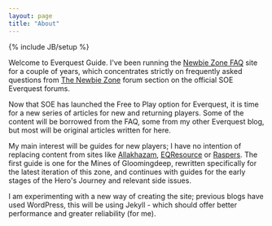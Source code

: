 ```yaml
---
layout: page
title: "About"
---
```

{% include JB/setup %}

Welcome to Everquest Guide.  I've been running the [Newbie Zone FAQ](http://www.paullynch.org/tnzfaq/) site for a couple of years, which concentrates strictly on frequently asked questions from [The Newbie Zone](http://forums.station.sony.com/eq/forums/show.m?forum_id=2) forum section on the official SOE Everquest forums.

Now that SOE has launched the Free to Play option for Everquest, it is time for a new series of articles for new and returning players.  Some of the content will be borrowed from the FAQ, some from my other Everquest blog, but most will be original articles written for here.

My main interest will be guides for new players; I have no intention of replacing content from sites like [Allakhazam](http://everquest.allakhazam.com/), [EQResource](http://eqresource.com) or [Raspers](http://home.comcast.net/~mathadon/Guides/).  The first guide is one for the Mines of Gloomingdeep, rewritten specifically for the latest iteration of this zone, and continues with guides for the early stages of the Hero's Journey and relevant side issues.

I am experimenting with a new way of creating the site; previous blogs have used WordPress, this will be using Jekyll - which should offer better performance and greater reliability (for me).
